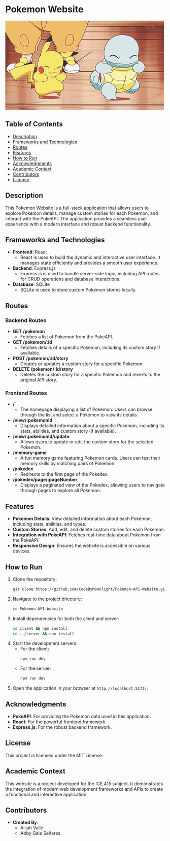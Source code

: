 # Pokemon Website

![Welcome Banner](./client/public/assets/read_me.gif)

## Table of Contents

- [Description](#description)
- [Frameworks and Technologies](#frameworks-and-technologies)
- [Routes](#routes)
- [Features](#features)
- [How to Run](#how-to-run)
- [Acknowledgments](#acknowledgments)
- [Academic Context](#academic-context)
- [Contributors](#contributors)
- [License](#license)

## Description

This Pokemon Website is a full-stack application that allows users to explore Pokemon details, manage custom stories for each Pokemon, and interact with the PokeAPI. The application provides a seamless user experience with a modern interface and robust backend functionality.

## Frameworks and Technologies

- **Frontend**: React
  - React is used to build the dynamic and interactive user interface. It manages state efficiently and provides a smooth user experience.
- **Backend**: Express.js
  - Express.js is used to handle server-side logic, including API routes for CRUD operations and database interactions.
- **Database**: SQLite
  - SQLite is used to store custom Pokemon stories locally.

## Routes

### Backend Routes

- **GET /pokemon**
  - Fetches a list of Pokemon from the PokeAPI.
- **GET /pokemon/:id**
  - Fetches details of a specific Pokemon, including its custom story if available.
- **POST /pokemon/:id/story**
  - Creates or updates a custom story for a specific Pokemon.
- **DELETE /pokemon/:id/story**
  - Deletes the custom story for a specific Pokemon and reverts to the original API story.

### Frontend Routes

- **/**
  - The homepage displaying a list of Pokemon. Users can browse through the list and select a Pokemon to view its details.
- **/view/:pokemonId**
  - Displays detailed information about a specific Pokemon, including its stats, abilities, and custom story (if available).
- **/view/:pokemonId/update**
  - Allows users to update or edit the custom story for the selected Pokemon.
- **/memory-game**
  - A fun memory game featuring Pokemon cards. Users can test their memory skills by matching pairs of Pokemon.
- **/pokedex**
  - Redirects to the first page of the Pokedex.
- **/pokedex/page/:pageNumber**
  - Displays a paginated view of the Pokedex, allowing users to navigate through pages to explore all Pokemon.

## Features

- **Pokemon Details**: View detailed information about each Pokemon, including stats, abilities, and types.
- **Custom Stories**: Add, edit, and delete custom stories for each Pokemon.
- **Integration with PokeAPI**: Fetches real-time data about Pokemon from the PokeAPI.
- **Responsive Design**: Ensures the website is accessible on various devices.

## How to Run

1. Clone the repository:
   ```bash
   git clone https://github.com/CodeByMoonlight/Pokemon-API-Website.git
   ```
2. Navigate to the project directory:
   ```bash
   cd Pokemon-API-Website
   ```
3. Install dependencies for both the client and server:
   ```bash
   cd client && npm install
   cd ../server && npm install
   ```
4. Start the development servers:
   - For the client:
     ```bash
     npm run dev
     ```
   - For the server:
     ```bash
     npm run dev
     ```
5. Open the application in your browser at `http://localhost:5173/`.

## Acknowledgments

- **PokeAPI**: For providing the Pokemon data used in this application.
- **React**: For the powerful frontend framework.
- **Express.js**: For the robust backend framework.

## License

This project is licensed under the MIT License.

## Academic Context

This website is a project developed for the ICE 415 subject. It demonstrates the integration of modern web development frameworks and APIs to create a functional and interactive application.

## Contributors

- **Created By**:
  - Alijah Valle
  - Abby Gale Señeres
